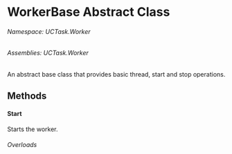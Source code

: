 # WorkerBase Abstract Class

###### Namespace: UCTask.Worker
###### Assemblies: UCTask.Worker

An abstract base class that provides basic thread, start and stop operations.

## Methods

#### Start
Starts the worker.
###### Overloads
